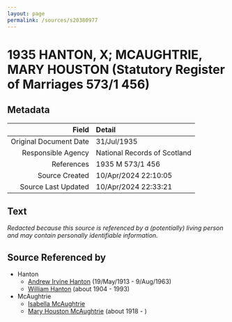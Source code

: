 ```yaml
---
layout: page
permalink: /sources/s20380977
---
```


# 1935 HANTON, X; MCAUGHTRIE, MARY HOUSTON (Statutory Register of Marriages 573/1 456)

## Metadata

Field | Detail
---:|:---
Original Document Date | 31/Jul/1935
Responsible Agency | National Records of Scotland
References | 1935 M 573/1 456
Source Created | 10/Apr/2024 22:10:05
Source Last Updated | 10/Apr/2024 22:33:21

## Text

_Redacted because this source is referenced by a (potentially) living person and may contain personally identifiable information._

## Source Referenced by

* Hanton
  * [Andrew Irvine Hanton](../people/@53392578@-andrew-irvine-hanton-b1913-5-19-d1963-8-9.md) (19/May/1913 - 9/Aug/1963)
  * [William Hanton](../people/@19187808@-william-hanton-b1904-d1993.md) (about 1904 - 1993)
* McAughtrie
  * [Isabella McAughtrie](../people/@88003126@-isabella-mcaughtrie-b-d.md)
  * [Mary Houston McAughtrie](../people/@54273056@-mary-houston-mcaughtrie-b1918-d.md) (about 1918 - )
